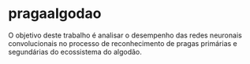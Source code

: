 # pragaalgodao
O objetivo deste trabalho é analisar o desempenho das redes neuronais convolucionais no processo de reconhecimento de pragas primárias e segundárias do ecossistema do algodão.
